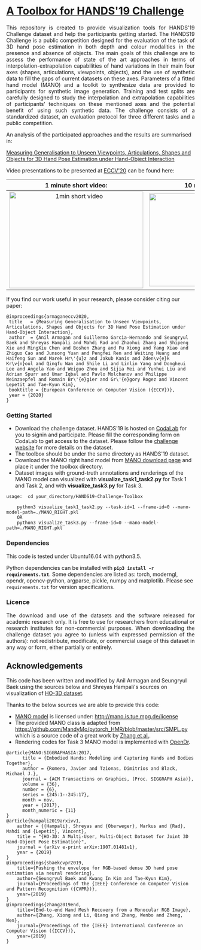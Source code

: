 # [A Toolbox for HANDS'19 Challenge](https://sites.google.com/view/hands2019/challenge)

<p align="justify">
This repository is created to provide visualization tools for HANDS'19 Challenge dataset and help the participants getting started. 
The HANDS19 Challenge is a public competition designed for the evaluation of the task of 3D hand pose estimation in both depth and colour modalities in the presence and absence of objects. The main goals of this challenge are to assess the performance of state of the art approaches in terms of interpolation-extrapolation capabilities of hand variations in their main four axes (shapes, articulations, viewpoints, objects), and the use of synthetic data to fill the gaps of current datasets on these axes. Parameters of a fitted hand model (MANO) and a toolkit to synthesize data are provided to participants for synthetic image generation. Training and test splits are carefully designed to study the interpolation and extrapolation capabilities of participants' techniques on these mentioned axes and the potential benefit of using such synthetic data. The challenge consists of a standardized dataset, an evaluation protocol for three different tasks and a public competition.
</p>

An analysis of the participated approaches and the results are summarised in:

[Measuring Generalisation to Unseen Viewpoints, Articulations, Shapes and Objects for 3D Hand Pose Estimation under Hand-Object Interaction](http://www.ecva.net/papers/eccv_2020/papers_ECCV/papers/123680086.pdf)

Video presentations to be presented at [ECCV'20](https://eccv2020.eu/) can be found here:

|         1 minute short video:          |           10 minute long video:          |
|:---:|:---:|
| <a href="https://drive.google.com/file/d/1Gha4KOlNG8qEdpU23yQJTjUVtaLHm_Ev/preview"> <img src="https://drive.google.com/uc?export=view&id=1o3_VPzCvZ-aeXl65uITnvssmXjx3bijc" alt="1min short video" height="258" width="358"> </a> | <a href="https://drive.google.com/file/d/1QlByA9wa5Ty9vAJlUyc9EPbV3Yk6K0J0/preview"> <img src="https://drive.google.com/uc?export=view&id=1yj4SMhL9c6TfyAs4liIn0TDr8MeXaW8_" alt="10min long video" height="248" width="358"> |
	
If you find our work useful in your research, please consider citing our paper:
```
@inproceedings{armaganeccv2020,
 title   = {Measuring Generalisation to Unseen Viewpoints, Articulations, Shapes and Objects for 3D Hand Pose Estimation under Hand-Object Interaction},
 author  = {Anil Armagan and Guillermo Garcia-Hernando and Seungryul Baek and Shreyas Hampali and Mahdi Rad and Zhaohui Zhang and Shipeng Xie and MingXiu Chen and Boshen Zhang and Fu Xiong and Yang Xiao and Zhiguo Cao and Junsong Yuan and Pengfei Ren and Weiting Huang and Haifeng Sun and Marek Hr\'{u}z and Jakub Kanis and Zden\v{e}k Kr\v{n}oul and Qingfu Wan and Shile Li and Linlin Yang and Dongheui Lee and Angela Yao and Weiguo Zhou and Sijia Mei and Yunhui Liu and Adrian Spurr and Umar Iqbal and Pavlo Molchanov and Philippe Weinzaepfel and Romain Br\'{e}gier and Gr\'{e}gory Rogez and Vincent Lepetit and Tae-Kyun Kim},
 booktitle = {European Conference on Computer Vision ({ECCV})},
 year = {2020}
}
```

### Getting Started
- Download the challenge dataset. HANDS'19 is hosted on [CodaLab](https://competitions.codalab.org/competitions/20913#learn_the_details) for you to signin and participate. Please fill the corresponding form on CodaLab to get access to the dataset. Please follow the [challenge website](https://sites.google.com/view/hands2019/challenge) for more details on the dataset.
- The toolbox should be under the same directory as HANDS'19 dataset.
- Download the MANO right hand model from [MANO download page](http://mano.is.tue.mpg.de) and place it under the toolbox directory.
- Dataset images with ground-truth annotations and renderings of the MANO model can visualized with **visualize_task1_task2.py** for Task 1 and Task 2, and with **visualize_task3.py** for Task 3.

```
usage:  cd your_directory/HANDS19-Challenge-Toolbox

	python3 visualize_task1_task2.py --task-id=1 --frame-id=0 --mano-model-path=./MANO_RIGHT.pkl
	OR
	python3 visualize_task3.py --frame-id=0 --mano-model-path=./MANO_RIGHT.pkl
```

### Dependencies
This code is tested under Ubuntu16.04 with python3.5.

Python dependencies can be installed with **`pip3 install -r requirements.txt`**. Some dependencies are listed as: torch, moderngl, opendr, opencv-python, argparse, pickle, numpy and matplotlib. Please see `requirements.txt` for version specifications. 

### Licence
<p align="justify">
The download and use of the datasets and the software released for academic research only. It is free to use for researchers from educational or research institutes for non-commercial purposes. When downloading the challenge dataset you agree to (unless with expressed permission of the authors): not redistribute, modificate, or commercial usage of this dataset in any way or form, either partially or entirely.
</p>

## Acknowledgements
This code has been written and modified by Anil Armagan and Seungryul Baek using the sources below and Shreyas Hampali's sources on visualization of [HO-3D dataset](https://arxiv.org/abs/1907.01481v1). 

Thanks to the below sources we are able to provide this code:
- [MANO model](https://www.is.mpg.de/uploads_file/attachment/attachment/392/Embodied_Hands_SiggraphAsia2017.pdf) is licensed under: http://mano.is.tue.mpg.de/license 
- The provided MANO class is adapted from https://github.com/MandyMo/pytorch_HMR/blob/master/src/SMPL.py which is a source code of a great work by [Zhang et al.](https://openaccess.thecvf.com/content_ICCV_2019/papers/Zhang_End-to-End_Hand_Mesh_Recovery_From_a_Monocular_RGB_Image_ICCV_2019_paper.pdf).
- Rendering codes for Task 3 MANO model is implemented with [OpenDr](https://github.com/mattloper/opendr).

```
@article{MANO:SIGGRAPHASIA:2017,
      title = {Embodied Hands: Modeling and Capturing Hands and Bodies Together},
      author = {Romero, Javier and Tzionas, Dimitrios and Black, Michael J.},
      journal = {ACM Transactions on Graphics, (Proc. SIGGRAPH Asia)},
      volume = {36},
      number = {6},
      series = {245:1--245:17},
      month = nov,
      year = {2017},
      month_numeric = {11}
}
@article{hampali2019arxivv1,
	author = {{Hampali}, Shreyas and {Oberweger}, Markus and {Rad}, Mahdi and {Lepetit}, Vincent},
	title = "{HO-3D: A Multi-User, Multi-Object Dataset for Joint 3D Hand-Object Pose Estimation}",
	journal = {arXiv e-print arXiv:1907.01481v1},
	year = {2019}
}
@inproceedings{sbaekcvpr2019,
	title={Pushing the envelope for RGB-based dense 3D hand pose estimation via neural rendering},
	author={Seungryul Baek and Kwang In Kim and Tae-Kyun Kim},
	journal={Proceedings of the {IEEE} Conference on Computer Vision and Pattern Recognition ({CVPR})},
	year={2019}
}
@inproceedings{zhang2019end,
	title={End-to-end Hand Mesh Recovery from a Monocular RGB Image},
	author={Zhang, Xiong and Li, Qiang and Zhang, Wenbo and Zheng, Wen},
	journal={Proceedings of the {IEEE} International Conference on Computer Vision ({ICCV})},
	year={2019}
}
```
